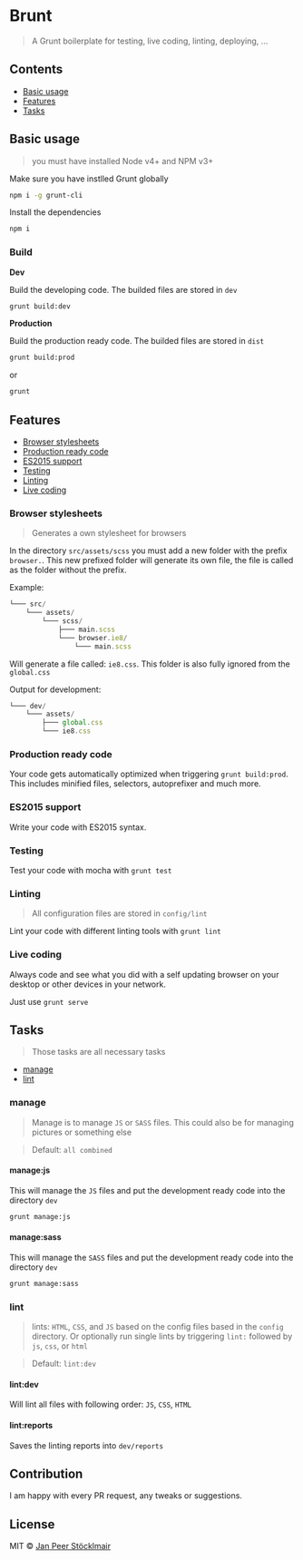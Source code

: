# Brunt
> A Grunt boilerplate for testing, live coding, linting, deploying, ...

## Contents

- [Basic usage](#basic-usage)
- [Features](#features)
- [Tasks](#tasks)

## Basic usage

> you must have installed Node v4+ and NPM v3+

Make sure you have instlled Grunt globally

```sh
npm i -g grunt-cli
```

Install the dependencies

```sh
npm i
```

### Build

**Dev**

Build the developing code. The builded files are stored in `dev`

```sh
grunt build:dev
```

**Production**

Build the production ready code. The builded files are stored in `dist`

```sh
grunt build:prod
```

or

```sh
grunt
```

## Features

- [Browser stylesheets](#browser-stylesheets)
- [Production ready code](#production-ready-code)
- [ES2015 support](#es2015-support)
- [Testing](#testing)
- [Linting](#linting)
- [Live coding](#live-conding)

### Browser stylesheets

> Generates a own stylesheet for browsers

In the directory `src/assets/scss` you must add a new folder with the prefix `browser.`. This new prefixed folder will generate its own file, the file is called as the folder without the prefix.

Example:

```js
└─── src/
    └─── assets/
        └─── scss/
            ├─── main.scss
            └─── browser.ie8/
                └─── main.scss
```

Will generate a file called: `ie8.css`. This folder is also fully ignored from the `global.css`

Output for development:
```js
└─── dev/
    └─── assets/
        ├─── global.css
        └─── ie8.css
```

### Production ready code

Your code gets automatically optimized when triggering `grunt build:prod`. This includes minified files, selectors, autoprefixer and much more.

### ES2015 support

Write your code with ES2015 syntax.

### Testing

Test your code with mocha with `grunt test`

### Linting
> All configuration files are stored in `config/lint`

Lint your code with different linting tools with `grunt lint`

### Live coding

Always code and see what you did with a self updating browser on your desktop or other devices in your network.

Just use `grunt serve`


## Tasks

> Those tasks are all necessary tasks

- [manage](#manage)
- [lint](#lint)

### manage

> Manage is to manage `JS` or `SASS` files. This could also be for managing pictures or something else

> Default: `all combined`

#### manage:js

This will manage the `JS` files and put the development ready code into the directory `dev`

```sh
grunt manage:js
```

#### manage:sass

This will manage the `SASS` files and put the development ready code into the directory `dev`

```sh
grunt manage:sass
```

### lint

> lints: `HTML`, `CSS`, and `JS` based on the config files based in the `config` directory. Or optionally run single lints by triggering `lint:` followed by `js`, `css`, or `html`

> Default: `lint:dev`

#### lint:dev

Will lint all files with following order: `JS`, `CSS`, `HTML`

#### lint:reports

Saves the linting reports into `dev/reports`


## Contribution

I am happy with every PR request, any tweaks or suggestions.

## License

MIT © [Jan Peer Stöcklmair](https://www.jpeer.at)